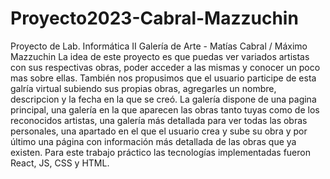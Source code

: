 # Proyecto2023-Cabral-Mazzuchin
Proyecto de Lab. Informática II 
Galería de Arte - Matías Cabral / Máximo Mazzuchin
La idea de este proyecto es que puedas ver variados artistas con sus respectivas obras, poder acceder a las mismas y conocer un poco mas sobre ellas. 
También nos propusimos que el usuario participe de esta galría virtual subiendo sus propias obras, agregarles un nombre, descripcion y la fecha en la que se creó.
La galería dispone de una pagina principal, una galería en la que aparecen las obras tanto tuyas como de los reconocidos artistas, una galería más detallada para ver todas las obras personales, una apartado en el que el usuario crea y sube su obra y por último una página con información más detallada de las obras que ya existen.
Para este trabajo práctico las tecnologías implementadas fueron React, JS, CSS y HTML. 
